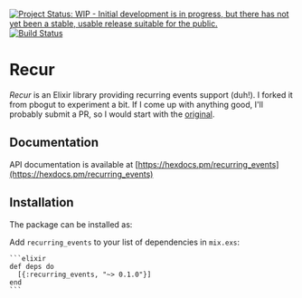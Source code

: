 [![Project Status: WIP - Initial development is in progress, but there has not yet been a stable, usable release suitable for the public.](http://www.repostatus.org/badges/latest/wip.svg)](http://www.repostatus.org/#wip)
[![Build Status](https://travis-ci.org/pbogut/recurring_events.svg?branch=master)](https://travis-ci.org/pbogut/recurring_events)

# Recur

*Recur* is an Elixir library providing recurring events support
(duh!). I forked it from pbogut to experiment a bit. If I come up with anything good, I'll probably submit a PR, so I would
start with the [original](https://github.com/pbogut/recurring_events).

## Documentation

API documentation is available at [https://hexdocs.pm/recurring_events](https://hexdocs.pm/recurring_events)

## Installation

The package can be installed as:

  Add `recurring_events` to your list of dependencies in `mix.exs`:

    ```elixir
    def deps do
      [{:recurring_events, "~> 0.1.0"}]
    end
    ```
